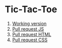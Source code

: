 # Tic-Tac-Toe

1. [Working version](https://samvimes01.github.io/mate/lesson-08_Events/index.html)
2. [Pull request JS](https://github.com/samvimes01/mate/compare/devA...gh-pages?expand=1#diff-7ac0dd6bbc28eee4fe53fe57d24d562c)
3. [Pull request HTML](https://github.com/samvimes01/mate/compare/devA...gh-pages?expand=1#diff-3053f70139d80bbbade35604567142d0)
4. [Pull request  CSS](https://github.com/samvimes01/mate/compare/devA...gh-pages?expand=1#diff-9a577d113dd74275262ad9d795f5a0a4)
